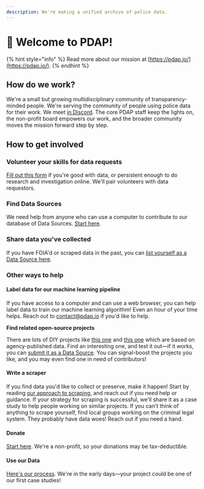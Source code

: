 ```yaml
---
description: We're making a unified archive of police data.
---
```


# 👋 Welcome to PDAP!

{% hint style="info" %}
Read more about our mission at [https://pdap.io/](https://pdap.io/).
{% endhint %}

## How do we work?

We're a small but growing multidisciplinary community of transparency-minded people. We're serving the community of people using police data for their work. We meet [in Discord](https://discord.gg/wMqex8nKZJ). The core PDAP staff keep the lights on, the non-profit board empowers our work, and the broader community moves the mission forward step by step.

## How to get involved

### Volunteer your skills for data requests

[Fill out this form](https://airtable.com/shrBSE6cnuvLQtJF1) if you're good with data, or persistent enough to do research and investigation online. We'll pair volunteers with data requestors.

### Find Data Sources

We need help from anyone who can use a computer to contribute to our database of Data Sources. [Start here](activities/share-data/contribute-data-sources.md).

### Share data you've collected

If you have FOIA'd or scraped data in the past, you can [list yourself as a Data Source here](activities/share-data/contribute-data-sources.md#submit-data-youve-collected).

### Other ways to help

#### Label data for our machine learning pipeline

If you have access to a computer and can use a web browser, you can help label data to train our machine learning algorithm! Even an hour of your time helps. Reach out to [contact@pdap.io](mailto:contact@pdap.io) if you'd like to help.

**Find related open-source projects**

There are lots of DIY projects like [this one](https://github.com/openpolicedata/openpolicedata) and [this one](https://github.com/ayyubibrahimi/eos) which are based on agency-published data. Find an interesting one, and test it out—if it works, you can [submit it as a Data Source](activities/share-data/contribute-data-sources.md#submit-individual-data-sources). You can signal-boost the projects you like, and you may even find one in need of contributors!

#### Write a scraper

If you find data you'd like to collect or preserve, make it happen! Start by reading [our approach to scraping](activities/data-scraping/our-approach-to-scraping.md), and reach out if you need help or guidance. If your strategy for scraping is successful, we'll share it as a case study to help people working on similar projects. If you can't think of anything to scrape yourself, find local groups working on the criminal legal system. They probably have data woes! Reach out if you need a hand.

#### Donate

[Start here](https://pdap.io/contribute.html). We're a non-profit, so your donations may be tax-deductible.

#### Use our Data

[Here's our process](activities/our-process.md). We're in the early days—your project could be one of our first case studies!
